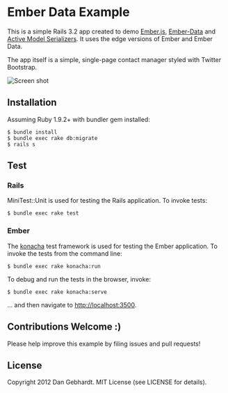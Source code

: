 # Ember Data Example

This is a simple Rails 3.2 app created to demo [Ember.js](https://github.com/emberjs/ember.js),
[Ember-Data](https://github.com/emberjs/data) and
[Active Model Serializers](https://github.com/rails-api/active_model_serializers).
It uses the edge versions of Ember and Ember Data.

The app itself is a simple, single-page contact manager styled with Twitter Bootstrap.

![Screen shot](https://raw.github.com/dgeb/ember_data_example/master/doc/ss.png)

## Installation

Assuming Ruby 1.9.2+ with bundler gem installed:

    $ bundle install
    $ bundle exec rake db:migrate
    $ rails s

## Test

### Rails

MiniTest::Unit is used for testing the Rails application. To invoke tests:

    $ bundle exec rake test

### Ember

The [konacha](https://github.com/jfirebaugh/konacha) test framework is used for testing the Ember application.
To invoke the tests from the command line:

    $ bundle exec rake konacha:run

To debug and run the tests in the browser, invoke:

    $ bundle exec rake konacha:serve

... and then navigate to [http://localhost:3500](http://localhost:3500).

## Contributions Welcome :)

Please help improve this example by filing issues and pull requests!

## License

Copyright 2012 Dan Gebhardt. MIT License (see LICENSE for details).
